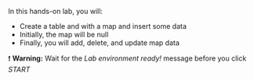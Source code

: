 In this hands-on lab, you will:

- Create a table and with a map and insert some data
- Initially, the map will be null
- Finally, you will add, delete, and update map data 

❗ <strong>Warning:</strong> Wait for the *Lab environment ready!* message before you click *START*